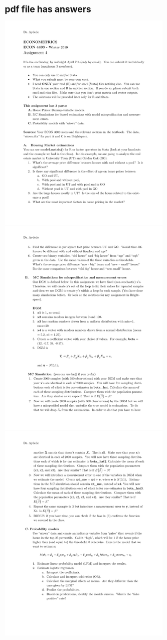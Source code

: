 # pdf file has answers
![image](/somepic/A4-1.jpg)
![image](/somepic/A4-2.jpg)
![image](/somepic/A4-3.jpg)

